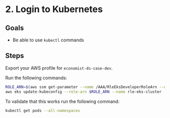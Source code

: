 # 2. Login to Kubernetes

## Goals

- Be able to use `kubectl` commands

## Steps

Export your AWS profile for `economist-ds-case-dev`.

Run the following commands:

```bash
ROLE_ARN=$(aws ssm get-parameter --name /AAA/RleEksDeveloperRoleArn --output text --query 'Parameter.Value' --region us-east-1 --profile ds-case-dev)
aws eks update-kubeconfig --role-arn $ROLE_ARN --name rle-eks-cluster --region us-east-1 --profile ds-case-dev
```

To validate that this works run the following command:

```bash
kubectl get pods --all-namespaces
```